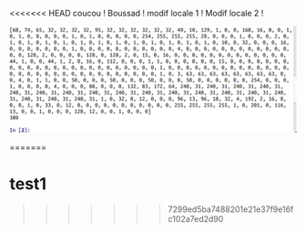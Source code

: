 <<<<<<< HEAD
coucou !
Boussad !
modif locale 1 !
Modif locale 2 !

![Alt text](media/coucou.png?raw=true "coucou bouss!")


=======
# test1
>>>>>>> 7299ed5ba7488201e21e37f9e16fc102a7ed2d90
